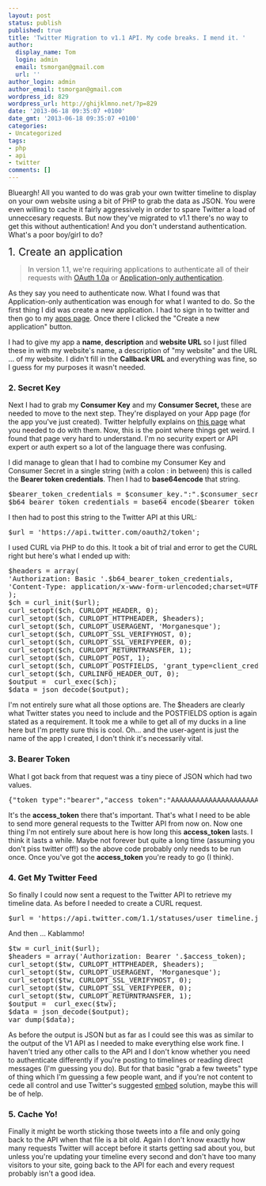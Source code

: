 ```yaml
---
layout: post
status: publish
published: true
title: 'Twitter Migration to v1.1 API. My code breaks. I mend it. '
author:
  display_name: Tom
  login: admin
  email: tsmorgan@gmail.com
  url: ''
author_login: admin
author_email: tsmorgan@gmail.com
wordpress_id: 829
wordpress_url: http://ghijklmno.net/?p=829
date: '2013-06-18 09:35:07 +0100'
date_gmt: '2013-06-18 09:35:07 +0100'
categories:
- Uncategorized
tags:
- php
- api
- twitter
comments: []
---
```

<!-- more -->

<p>Blueargh! All you wanted to do was grab your own twitter timeline to display on your own website using a bit of PHP to grab the data as JSON. You were even willing to cache it fairly aggressively in order to spare Twitter a load of unneccesary requests. But now they've migrated to v1.1 there's no way to get this without authentication! And you don't understand authentication. What's a poor boy/girl to do?</p>
<!-- more -->
<p><span style="font-size: 1.5em;">1. Create an application</span></p>

<blockquote>In version 1.1, we're requiring applications to authenticate all of their requests with&nbsp;<a href="https://dev.twitter.com/docs/auth/oauth">OAuth 1.0a</a>&nbsp;or&nbsp;<a href="https://dev.twitter.com/docs/auth/application-only-auth">Application-only authentication</a>.</blockquote>
<p>As they say you need to authenticate now. What I found was that Application-only authentication was enough for what I wanted to do. So the first thing I did was create a new application. I had to sign in to twitter and then go to my&nbsp;<a href="https://dev.twitter.com/apps">apps page</a>. Once there I clicked the "Create a new application" button.</p>

<p>I had to give my app a <strong>name</strong>, <strong>description</strong> and <strong>website URL</strong> so I just filled these in with my website's name, a description of "my website" and the URL ... of my website. I didn't fill in the&nbsp;<strong>Callback URL</strong> and everything was fine, so I guess for my purposes it wasn't needed.</p>

<h3>2. Secret Key</h3>
<p>Next I had to grab my <strong>Consumer Key</strong> and my <strong>Consumer Secret,&nbsp;</strong>these are needed to move to the next step. They're displayed on your App page (for the app you've just created). Twitter helpfully explains on <a href="https://dev.twitter.com/docs/auth/application-only-auth">this page</a> what you needed to do with them. Now, this is the point where things get weird. I found that page very hard to understand. I'm no security expert or API expert or auth expert so a lot of the language there was confusing.</p>

<p>I did manage to glean that I had to combine my Consumer Key and Consumer Secret in a single string (with a colon : in between) this is called the&nbsp;<strong>Bearer token credentials</strong>. Then I had to <strong>base64encode</strong> that string.</p>

<pre>$bearer_token_credentials = $consumer_key.":".$consumer_secret;
$b64_bearer_token_credentials = base64_encode($bearer_token_credentials);</pre>
I then had to post this string to the Twitter API at this URL:
<pre>$url = &#039;https://api.twitter.com/oauth2/token&#039;;</pre>
<p>I used CURL via PHP to do this. It took a bit of trial and error to get the CURL right but here's what I ended up with:</p>

<pre>$headers = array(
&#039;Authorization: Basic &#039;.$b64_bearer_token_credentials,
&#039;Content-Type: application/x-www-form-urlencoded;charset=UTF-8&#039;
);
$ch = curl_init($url);
curl_setopt($ch, CURLOPT_HEADER, 0);
curl_setopt($ch, CURLOPT_HTTPHEADER, $headers);
curl_setopt($ch, CURLOPT_USERAGENT, &#039;Morganesque&#039;);
curl_setopt($ch, CURLOPT_SSL_VERIFYHOST, 0);
curl_setopt($ch, CURLOPT_SSL_VERIFYPEER, 0);
curl_setopt($ch, CURLOPT_RETURNTRANSFER, 1);
curl_setopt($ch, CURLOPT_POST, 1);
curl_setopt($ch, CURLOPT_POSTFIELDS, &#039;grant_type=client_credentials&#039;);
curl_setopt($ch, CURLINFO_HEADER_OUT, 0);
$output =  curl_exec($ch);
$data = json_decode($output);</pre>
<p>I'm not entirely sure what all those options are. The $headers are clearly what Twitter states you need to include and the POSTFIELDS option is again stated as a requirement. It took me a while to get all of my ducks in a line here but I'm pretty sure this is cool. Oh... and the user-agent is just the name of the app I created, I don't think it's necessarily vital.</p>

<h3>3. Bearer Token</h3>
<p>What I got back from that request was a tiny piece of JSON which had two values.</p>

<pre>{&quot;token_type&quot;:&quot;bearer&quot;,&quot;access_token&quot;:&quot;AAAAAAAAAAAAAAAAAAAAAAAAAAAAAAAA&quot;}</pre>
<p>It's the <strong>access_token</strong> there that's important. That's what I need to be able to send more general requests to the Twitter API from now on. Now one thing I'm not entirely sure about here is how long this <strong>access_token</strong> lasts. I think it lasts a while. Maybe not forever but quite a long time (assuming you don't piss twitter off!) so the above code probably only needs to be run once. Once you've got the <strong>access_token</strong> you're ready to go (I think).</p>

<h3>4. Get My Twitter Feed</h3>
<p>So finally I could now sent a request to the Twitter API to retrieve my timeline data. As before I needed to create a CURL request.</p>

<pre>$url = &#039;https://api.twitter.com/1.1/statuses/user_timeline.json?count=100&amp;amp;screen_name=morganesque&#039;;</pre>
<p>And then ... Kablammo!</p>

<pre>$tw = curl_init($url);
$headers = array(&#039;Authorization: Bearer &#039;.$access_token);
curl_setopt($tw, CURLOPT_HTTPHEADER, $headers);
curl_setopt($tw, CURLOPT_USERAGENT, &#039;Morganesque&#039;);
curl_setopt($tw, CURLOPT_SSL_VERIFYHOST, 0);
curl_setopt($tw, CURLOPT_SSL_VERIFYPEER, 0);
curl_setopt($tw, CURLOPT_RETURNTRANSFER, 1);
$output =  curl_exec($tw);
$data = json_decode($output);
var_dump($data);</pre>
<p>As before the output is JSON but as far as I could see this was as similar to the output of the V1 API as I needed to make everything else work fine. I haven't tried any other calls to the API and I don't know whether you need to authenticate differently if you're posting to timelines or reading direct messages (I'm guessing you do). But for that basic "grab a few tweets" type of thing which I'm guessing a few people want, and if you're not content to cede all control and use Twitter's suggested <a href="https://twitter.com/settings/widgets">embed</a>&nbsp;solution, maybe this will be of help.</p>

<h3>5. Cache Yo!</h3>
<p>Finally it might be worth sticking those tweets into a file and only going back to the API when that file is a bit old. Again I don't know exactly how many requests Twitter will accept before it starts getting sad about you, but unless you're updating your timeline every second and don't have too many visitors to your site, going back to the API for each and every request probably isn't a good idea.</p>

